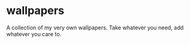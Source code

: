 # wallpapers
A collection of my very own wallpapers. Take whatever you need, add whatever you care to.
